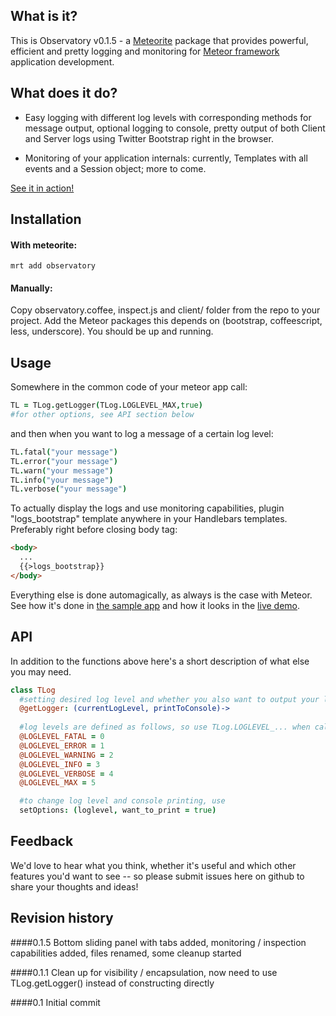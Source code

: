 What is it?
-------------
This is Observatory v0.1.5 - a [Meteorite](https://github.com/oortcloud/meteorite) package that provides powerful, efficient and pretty logging 
and monitoring for [Meteor framework](http://meteor.com) application development. 

What does it do?
------------------
* Easy logging with different log levels with corresponding methods for message output, optional 
logging to console, pretty output of both Client and Server logs using Twitter Bootstrap right in the browser.

* Monitoring of your application internals: currently, Templates with all events and a Session object; more to come.

[See it in action!](http://observatory.meteor.com)

Installation
-----------------
#### With meteorite:

	mrt add observatory

#### Manually:
Copy observatory.coffee, inspect.js and client/ folder from the repo to your project. Add the Meteor packages this depends on (bootstrap, coffeescript, less, underscore). You should be up and running.

Usage
---------
Somewhere in the common code of your meteor app call:
```coffeescript
TL = TLog.getLogger(TLog.LOGLEVEL_MAX,true)
#for other options, see API section below
```
and then when you want to log a message of a certain log level:
```coffeescript
TL.fatal("your message")
TL.error("your message")
TL.warn("your message")
TL.info("your message")
TL.verbose("your message")
```
To actually display the logs and use monitoring capabilities, plugin "logs_bootstrap" template anywhere in your Handlebars templates. Preferably right before closing body tag:
```html
<body>
  ...
  {{>logs_bootstrap}}
</body>
```

Everything else is done automagically, as always is the case with Meteor. See how it's done in [the sample app](https://github.com/jhoxray/telescope) and how it looks in the 
[live demo](http://observatory.meteor.com).


API
---------
In addition to the functions above here's a short description of what else you may need.
```coffeescript
class TLog
  #setting desired log level and whether you also want to output your log messages to the console (true or false)
  @getLogger: (currentLogLevel, printToConsole)->
  
  #log levels are defined as follows, so use TLog.LOGLEVEL_... when calling get Logger()
  @LOGLEVEL_FATAL = 0
  @LOGLEVEL_ERROR = 1
  @LOGLEVEL_WARNING = 2
  @LOGLEVEL_INFO = 3
  @LOGLEVEL_VERBOSE = 4
  @LOGLEVEL_MAX = 5

  #to change log level and console printing, use
  setOptions: (loglevel, want_to_print = true)
```

Feedback
----------
We'd love to hear what you think, whether it's useful and which other features you'd want to see -- so please submit issues here on github to share your thoughts and ideas!

Revision history
-----------------
####0.1.5
Bottom sliding panel with tabs added, monitoring / inspection capabilities added, files renamed, some cleanup started

####0.1.1 
Clean up for visibility / encapsulation, now need to use TLog.getLogger() instead of constructing directly

####0.1
Initial commit 

